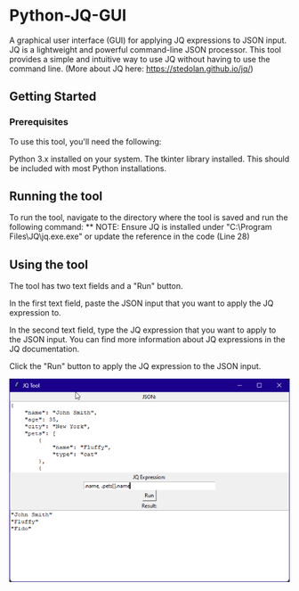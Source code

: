 # Python-JQ-GUI
A graphical user interface (GUI) for applying JQ expressions to JSON input. JQ is a lightweight and powerful command-line JSON processor. This tool provides a simple and intuitive way to use JQ without having to use the command line. (More about JQ here: https://stedolan.github.io/jq/)

## Getting Started
### Prerequisites
To use this tool, you'll need the following:

Python 3.x installed on your system.
The tkinter library installed. This should be included with most Python installations.

## Running the tool
To run the tool, navigate to the directory where the tool is saved and run the following command:
** NOTE: Ensure JQ is installed under "C:\Program Files\JQ\jq.exe.exe" or update the reference in the code (Line 28)

## Using the tool
The tool has two text fields and a "Run" button.

In the first text field, paste the JSON input that you want to apply the JQ expression to.

In the second text field, type the JQ expression that you want to apply to the JSON input. You can find more information about JQ expressions in the JQ documentation.

Click the "Run" button to apply the JQ expression to the JSON input.

![Screenshot of the JSON JQ Tool](jq.png)
